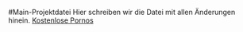 #Main-Projektdatei
Hier schreiben wir die Datei mit allen Änderungen hinein.
[Kostenlose Pornos](https://www.youtube.com/watch?v=xvFZjo5PgG0)
